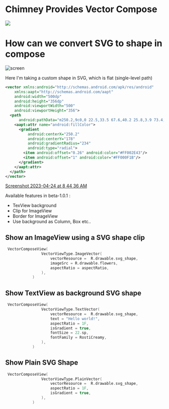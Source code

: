 # Chimney Provides Vector Compose

[![](https://jitpack.io/v/januprasad/Chimney.svg)](https://jitpack.io/#januprasad/Chimney)

# How can we convert SVG to shape in compose

![screen](https://user-images.githubusercontent.com/1284454/233897178-3365773f-3d62-4656-953f-76f1654e26b3.png)

Here I'm taking a custom shape in SVG, which is flat (single-level path)
```svg
<vector xmlns:android="http://schemas.android.com/apk/res/android"
    xmlns:aapt="http://schemas.android.com/aapt"
    android:width="500dp"
    android:height="356dp"
    android:viewportWidth="500"
    android:viewportHeight="356">
  <path
      android:pathData="m250.2,9c0,0 22.5,33.5 67.6,40.2 25.8,3.9 73.4,5.2 109.3,5.6 25.9,0.3 46.8,21.4 46.8,47.3 0,17.8 0,35.2 0,41 0,11 8.4,26.5 22.5,34.9 -14.1,8.4 -22.5,23.9 -22.5,34.9 0,5.8 0,23.2 0,41 0,25.9 -20.9,47 -46.8,47.3 -35.9,0.4 -83.5,1.7 -109.3,5.6 -45.1,6.7 -67.6,40.2 -67.6,40.2 0,0 -22.6,-33.5 -67.6,-40.2 -25.8,-3.9 -73.5,-5.2 -109.3,-5.6 -25.9,-0.3 -46.8,-21.4 -46.8,-47.3 0,-17.8 0,-35.2 0,-41 0,-11 -8.4,-26.5 -22.5,-34.9 14.1,-8.4 22.5,-23.9 22.5,-34.9 0,-5.8 0,-23.2 0,-41 0,-25.9 20.9,-47 46.8,-47.3 35.8,-0.4 83.5,-1.7 109.3,-5.6 45,-6.7 67.6,-40.2 67.6,-40.2z">
    <aapt:attr name="android:fillColor">
      <gradient 
          android:centerX="250.2"
          android:centerY="178"
          android:gradientRadius="234"
          android:type="radial">
        <item android:offset="0.26" android:color="#FF002E43"/>
        <item android:offset="1" android:color="#FF000F1B"/>
      </gradient>
    </aapt:attr>
  </path>
</vector>
```
[Screenshot 2023-04-24 at 8 44 36 AM](https://user-images.githubusercontent.com/1284454/233892223-2e2ffb72-bf24-4792-bfdb-4c8263df94fb.png)

Available features in beta-1.0.1 : 

* TexView background
* Clip for ImageView
* Border for ImageView
* Use background as Column, Box etc.. 


## Show an ImageView using a SVG shape clip
```kotlin
 VectorComposeView(
                VectorViewType.ImageVector(
                    vectorResource =  R.drawable.svg_shape,
                    imageSrc = R.drawable.flowers,
                    aspectRatio = aspectRatio,
                ),
            )
```

## Show TextView as background SVG shape
```kotlin
 VectorComposeView(
                VectorViewType.TextVector(
                    vectorResource =  R.drawable.svg_shape,
                    text = "Hello world!",
                    aspectRatio = 1F,
                    isGradient = true,
                    fontSize = 22.sp,
                    fontFamily = RostiCreamy,
                ),
            )
```
## Show Plain SVG Shape
```kotlin
 VectorComposeView(
                VectorViewType.PlainVector(
                    vectorResource =  R.drawable.svg_shape,
                    aspectRatio = 1F,
                    isGradient = true,
                ),
            )
```

